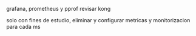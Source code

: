 grafana, prometheus y pprof
revisar kong


solo con fines de estudio, eliminar y configurar metricas y monitorizacion para cada ms